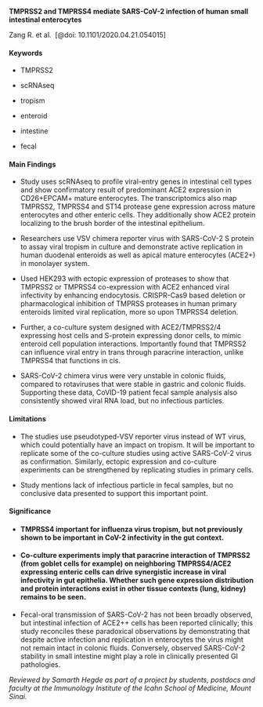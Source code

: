**TMPRSS2 and TMPRSS4 mediate SARS-CoV-2 infection of human small
intestinal enterocytes**

Zang R. et al.  \[@doi: 10.1101/2020.04.21.054015\]

#### Keywords

-   TMPRSS2

-   scRNAseq

-   tropism

-   enteroid

-   intestine

-   fecal

#### Main Findings

-   Study uses scRNAseq to profile viral-entry genes in intestinal cell
    types and show confirmatory result of predominant ACE2 expression in
    CD26+EPCAM+ mature enterocytes. The transcriptomics also map
    TMPRSS2, TMPRSS4 and ST14 protease gene expression across mature
    enterocytes and other enteric cells. They additionally show ACE2
    protein localizing to the brush border of the intestinal epithelium.

-   Researchers use VSV chimera reporter virus with SARS-CoV-2 S protein
    to assay viral tropism in culture and demonstrate active replication
    in human duodenal enteroids as well as apical mature enterocytes
    (ACE2+) in monolayer system.

-   Used HEK293 with ectopic expression of proteases to show that
    TMPRSS2 or TMPRSS4 co-expression with ACE2 enhanced viral
    infectivity by enhancing endocytosis. CRISPR-Cas9 based deletion or
    pharmacological inhibition of TMPRSS proteases in human primary
    enteroids limited viral replication, more so upon TMPRSS4 deletion.

-   Further, a co-culture system designed with ACE2/TMPRSS2/4 expressing
    host cells and S-protein expressing donor cells, to mimic enteroid
    cell population interactions. Importantly found that TMPRSS2 can
    influence viral entry in trans through paracrine interaction, unlike
    TMPRSS4 that functions in cis.

-   SARS-CoV-2 chimera virus were very unstable in colonic fluids,
    compared to rotaviruses that were stable in gastric and colonic
    fluids. Supporting these data, CoVID-19 patient fecal sample
    analysis also consistently showed viral RNA load, but no infectious
    particles.

#### Limitations

-   The studies use pseudotyped-VSV reporter virus instead of WT virus,
    which could potentially have an impact on tropism. It will be
    important to replicate some of the co-culture studies using active
    SARS-CoV-2 virus as confirmation. Similarly, ectopic expression and
    co-culture experiments can be strengthened by replicating studies in
    primary cells.

-   Study mentions lack of infectious particle in fecal samples, but no
    conclusive data presented to support this important point.

#### Significance

-   #### TMPRSS4 important for influenza virus tropism, but not previously shown to be important in CoV-2 infectivity in the gut context. 

-   #### Co-culture experiments imply that paracrine interaction of TMPRSS2 (from goblet cells for example) on neighboring TMPRSS4/ACE2 expressing enteric cells can drive synergistic increase in viral infectivity in gut epithelia. Whether such gene expression distribution and protein interactions exist in other tissue contexts (lung, kidney) remains to be seen. 

-   Fecal-oral transmission of SARS-CoV-2 has not been broadly observed,
    but intestinal infection of ACE2++ cells has been reported
    clinically; this study reconciles these paradoxical observations by
    demonstrating that despite active infection and replication in
    enterocytes the virus might not remain intact in colonic fluids.
    Conversely, observed SARS-CoV-2 stability in small intestine might
    play a role in clinically presented GI pathologies.

*Reviewed by Samarth Hegde as part of a project by students, postdocs
and faculty at the Immunology Institute of the Icahn School of Medicine,
Mount Sinai.*
